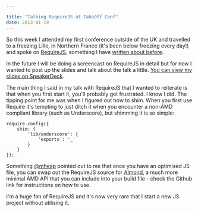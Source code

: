 ```yaml
---

title: "Talking RequireJS at TakeOff Conf"
date: 2013-01-19
---
```


So this week I attended my first conference outside of the UK and travelled to a freezing Lille, in Northern France (it's been below freezing every day!) and spoke on [RequireJS](http://requirejs.org), something I have [written about before](http://javascriptplayground.com/blog/category/requirejs).

In the future I will be doing a screencast on RequireJS in detail but for now I wanted to post up the slides and talk about the talk a little. [You can view my slides on SpeakerDeck](https://speakerdeck.com/jackfranklin/requirejs-take-off-conf).

The main thing I said in my talk with RequireJS that I wanted to reiterate is that when you first start it, you'll probably get frustrated. I know I did. The tipping point for me was when I figured out how to shim. When you first use Require it's tempting to just ditch it when you encounter a non-AMD compliant library (such as Underscore), but shimming it is so simple:

    require.config({
    	shim: {
    		'lib/underscore': {
    			'exports': '_'
    		}
    	}
    });

Something [@mheap](http://twitter.com/mheap) pointed out to me that once you have an optimised JS file, you can swap out the RequireJS source for [Almond](https://github.com/jrburke/almond), a much more minimal AMD API that you can include into your build file - check the Github link for instructions on how to use.

I'm a huge fan of RequireJS and it's now very rare that I start a new JS project without utilising it.
